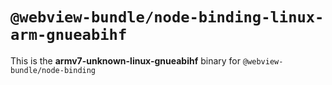 # `@webview-bundle/node-binding-linux-arm-gnueabihf`

This is the **armv7-unknown-linux-gnueabihf** binary for `@webview-bundle/node-binding`
